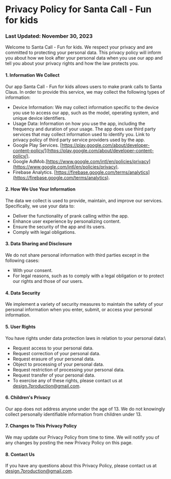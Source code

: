 # Privacy Policy for Santa Call - Fun for kids
### Last Updated: November 30, 2023
Welcome to Santa Call - Fun for kids. We respect your privacy and are committed to protecting your personal data. This privacy policy will inform you about how we look after your personal data when you use our app and tell you about your privacy rights and how the law protects you.
#### 1. Information We Collect
Our app Santa Call - Fun for kids allows users to make prank calls to Santa Claus. In order to provide this service, we may collect the following types of information:
  - Device Information: We may collect information specific to the device you use to access our app, such as the model, operating system, and unique device identifiers.
  - Usage Data: Information on how you use the app, including the frequency and duration of your usage.
The app does use third party services that may collect information used to identify you. Link to privacy policy of third party service providers used by the app.
  - Google Play Services. [https://play.google.com/about/developer-content-policy/](https://play.google.com/about/developer-content-policy/).
  - Google AdMob.[https://www.google.com/intl/en/policies/privacy](https://www.google.com/intl/en/policies/privacy).
  - Firebase Analytics. [https://firebase.google.com/terms/analytics](https://firebase.google.com/terms/analytics).
#### 2. How We Use Your Information
The data we collect is used to provide, maintain, and improve our services. Specifically, we use your data to:
  - Deliver the functionality of prank calling within the app.
  - Enhance user experience by personalizing content.
  - Ensure the security of the app and its users.
  - Comply with legal obligations.
#### 3. Data Sharing and Disclosure
We do not share personal information with third parties except in the following cases:
  - With your consent.
  - For legal reasons, such as to comply with a legal obligation or to protect our rights and those of our users.
#### 4. Data Security
We implement a variety of security measures to maintain the safety of your personal information when you enter, submit, or access your personal information.
#### 5. User Rights
You have rights under data protection laws in relation to your personal data:\
  - Request access to your personal data.
  - Request correction of your personal data.
  - Request erasure of your personal data.
  - Object to processing of your personal data.
  - Request restriction of processing your personal data.
  - Request transfer of your personal data.
  - To exercise any of these rights, please contact us at [design.7production@gmail.com](design.7production@gmail.com).
#### 6. Children's Privacy
Our app does not address anyone under the age of 13. We do not knowingly collect personally identifiable information from children under 13.
#### 7. Changes to This Privacy Policy
We may update our Privacy Policy from time to time. We will notify you of any changes by posting the new Privacy Policy on this page.
#### 8. Contact Us
If you have any questions about this Privacy Policy, please contact us at [design.7production@gmail.com](design.7production@gmail.com).
